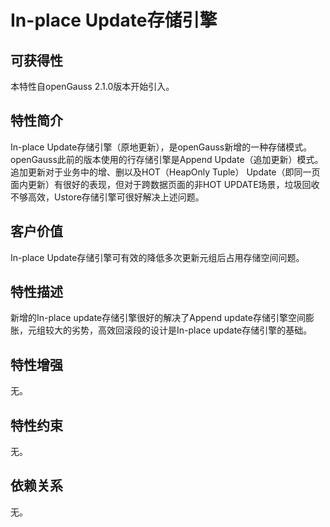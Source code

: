 # In-place Update存储引擎<a name="ZH-CN_TOPIC_0000001168230024"></a>

## 可获得性<a name="section1076382216287"></a>

本特性自openGauss 2.1.0版本开始引入。

## 特性简介<a name="section732915401281"></a>

In-place Update存储引擎（原地更新），是openGauss新增的一种存储模式。openGauss此前的版本使用的行存储引擎是Append Update（追加更新）模式。追加更新对于业务中的增、删以及HOT（HeapOnly Tuple） Update（即同一页面内更新）有很好的表现，但对于跨数据页面的非HOT UPDATE场景，垃圾回收不够高效，Ustore存储引擎可很好解决上述问题。

## 客户价值<a name="section103921852122817"></a>

In-place Update存储引擎可有效的降低多次更新元组后占用存储空间问题。

## 特性描述<a name="section811017719290"></a>

新增的In-place update存储引擎很好的解决了Append update存储引擎空间膨胀，元组较大的劣势，高效回滚段的设计是In-place update存储引擎的基础。

## 特性增强<a name="section1359382119297"></a>

无。

## 特性约束<a name="section13355203802911"></a>

无。

## 依赖关系<a name="section101449415302"></a>

无。

